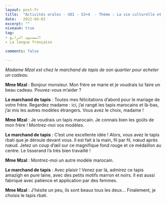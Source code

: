```yaml
---
layout: post-fr
title:  "Activités orales - UD1 - S3+4  - Thème : La vie culturelle et artistique - Intitulé : Montrez-moi ces tapis"
date:   2021-04-02
excerpt: ""
niveau4: true
tag:
- المستوى الرابع 
- La langue française

comments: false

---
```




*Madame Mzal est chez le marchand de tapis de son quartier pour acheter un cadeau.*



**Mme Mzal** : Bonjour monsieur. Mon frère se marie et je voudrais lui faire un beau cadeau. Pouvez-vous m’aider ? 

**Le marchand de tapis** : Toutes mes félicitations d’abord pour le mariage de votre frère. Regardez madame : ici, j’ai rangé les tapis marocains et là-bas, j’ai mis les autres modèles étrangers. Vous avez le choix, madame !

**Mme Mzal** : Je voudrais un tapis marocain. Je connais bien les goûts de mon frère ! Montrez-moi vos modèles. 

**Le marchand de tapis** : C’est une excellente idée ! Alors, vous avez le tapis rbati que je déroule devant vous. Il est fait à la main, fil par fil, nœud après nœud. Jetez un coup d’œil sur ce magnifique fond rouge et ce médaillon au centre. Le tisserand l’a très bien travaillé !

**Mme Mzal** : Montrez-moi un autre modèle marocain. 

**Le marchand de tapis** : Avec plaisir ! Venez par là, admirez ce tapis amazigh en pure laine, avec des petits motifs marron et noirs. Il est aussi fabriqué avec patience et application par des femmes.

**Mme Mzal** : J’hésite un peu, ils sont beaux tous les deux… Finalement, je choisis le tapis rbati.

